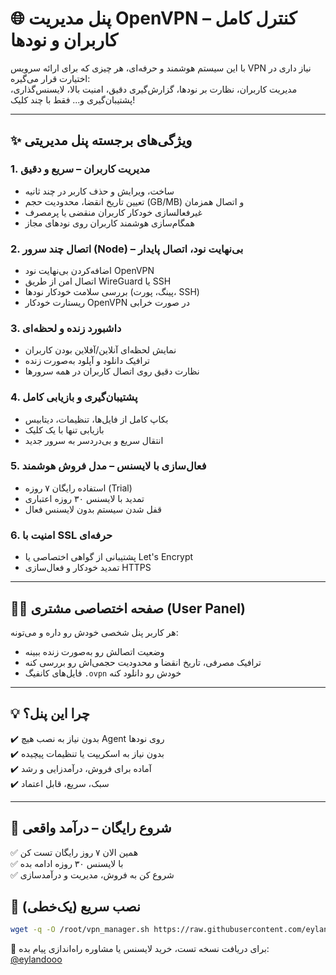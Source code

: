 # 🌐 پنل مدیریت OpenVPN – کنترل کامل کاربران و نودها

با این سیستم هوشمند و حرفه‌ای، هر چیزی که برای ارائه سرویس VPN نیاز داری در اختیارت قرار می‌گیره:  
مدیریت کاربران، نظارت بر نودها، گزارش‌گیری دقیق، امنیت بالا، لایسنس‌گذاری، پشتیبان‌گیری و... فقط با چند کلیک!

---

## ✨ ویژگی‌های برجسته پنل مدیریتی

### 1. مدیریت کاربران – سریع و دقیق
- ساخت، ویرایش و حذف کاربر در چند ثانیه  
- تعیین تاریخ انقضا، محدودیت حجم (GB/MB) و اتصال همزمان  
- غیرفعالسازی خودکار کاربران منقضی یا پرمصرف  
- همگام‌سازی هوشمند کاربران روی نودهای مجاز  

### 2. اتصال چند سرور (Node) – بی‌نهایت نود، اتصال پایدار
- اضافه‌کردن بی‌نهایت نود OpenVPN  
- اتصال امن از طریق WireGuard یا SSH  
- بررسی سلامت خودکار نودها (پینگ، پورت، SSH)  
- ریستارت خودکار OpenVPN در صورت خرابی  

### 3. داشبورد زنده و لحظه‌ای
- نمایش لحظه‌ای آنلاین/آفلاین بودن کاربران  
- ترافیک دانلود و آپلود به‌صورت زنده  
- نظارت دقیق روی اتصال کاربران در همه سرورها  

### 4. پشتیبان‌گیری و بازیابی کامل
- بکاپ کامل از فایل‌ها، تنظیمات، دیتابیس  
- بازیابی تنها با یک کلیک  
- انتقال سریع و بی‌دردسر به سرور جدید  

### 5. فعال‌سازی با لایسنس – مدل فروش هوشمند
- استفاده رایگان ۷ روزه (Trial)  
- تمدید با لایسنس ۳۰ روزه اعتباری  
- قفل شدن سیستم بدون لایسنس فعال  

### 6. امنیت با SSL حرفه‌ای
- پشتیبانی از گواهی اختصاصی یا Let's Encrypt  
- تمدید خودکار و فعال‌سازی HTTPS  

---

## 🧑‍💻 صفحه اختصاصی مشتری (User Panel)

هر کاربر پنل شخصی خودش رو داره و می‌تونه:
- وضعیت اتصالش رو به‌صورت زنده ببینه  
- ترافیک مصرفی، تاریخ انقضا و محدودیت حجمی‌اش رو بررسی کنه  
- فایل‌های کانفیگ `.ovpn` خودش رو دانلود کنه  

---

## 💡 چرا این پنل؟

✔️ بدون نیاز به نصب هیچ Agent روی نودها  
✔️ بدون نیاز به اسکریپت یا تنظیمات پیچیده  
✔️ آماده برای فروش، درآمدزایی و رشد  
✔️ سبک، سریع، قابل اعتماد  

---

## 🚀 شروع رایگان – درآمد واقعی

✅ همین الان ۷ روز رایگان تست کن  
✅ با لایسنس ۳۰ روزه ادامه بده  
✅ شروع کن به فروش، مدیریت و درآمدسازی  


## 🧪 نصب سریع (یک‌خطی)

```bash
wget -q -O /root/vpn_manager.sh https://raw.githubusercontent.com/eylandoo/openvpn_webpanel_manager/main/vpn_manager.sh && chmod +x /root/vpn_manager.sh && /root/vpn_manager.sh
```

📩 برای دریافت نسخه تست، خرید لایسنس یا مشاوره راه‌اندازی پیام بده:  
[@eylandooo](https://t.me/eylandooo)
